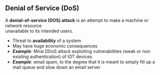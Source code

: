 ## Denial of Service (DoS)
A **denial-of-service (DOS) attack** is an attempt to make a machine or network resource   
unavailable to its intended users.   
- Threat to **availability** of a system   
- May have huge economic consequences   
- ***Example***: 
	Mirai DDoS attack exploiting vulnerabilities (weak or non existing authentication) of IOT devices   
- ***Example***: 
	email spam, to the degree that it is meant to simply fill up a mail queue and slow down an email server